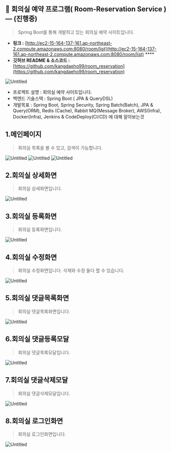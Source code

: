 <!-- # room_reservation
Spring Boot를 통해 회의실 예약 사이트입니다. -->

## **🤝 회의실 예약 프로그램( Room-Reservation Service )   — (진행중)**
> Spring Boot를 통해 개발하고 있는 회의실 예약 사이트입니다.

- **링크 :** [http://ec2-15-164-137-161.ap-northeast-2.compute.amazonaws.com:8080/room/list](http://ec2-15-164-137-161.ap-northeast-2.compute.amazonaws.com:8080/room/list)  ****
- **깃허브 README & 소스코드 :**    
    [https://github.com/kangdaeho99/room_reservation](https://github.com/kangdaeho99/room_reservation)
    
![Untitled](https://user-images.githubusercontent.com/48047377/239265484-59eeabf4-087f-4de4-b50d-474633f56086.PNG)



- 프로젝트 설명 : 회의실 예약 사이트입니다.
- 백엔드 기술스택 : Spring Boot ( JPA & QueryDSL)
- 개발목표 : Spring Boot, Spring Security, Spring Batch(Batch), JPA & Query(ORM), Redis (Cache), Rabbit MQ(Message Broker), AWS(Infra), Docker(Infra), Jenkins & CodeDeploy(CI/CD) 에 대해 알아보는것


##  1.메인페이지

> 회의실 목록을 볼 수 있고, 검색이 가능합니다. <br/>

![Untitled](https://user-images.githubusercontent.com/48047377/239265484-59eeabf4-087f-4de4-b50d-474633f56086.PNG)
![Untitled](https://user-images.githubusercontent.com/48047377/239265493-19cfaf18-7843-48de-8885-287b485a70a9.PNG)
![Untitled](https://user-images.githubusercontent.com/48047377/239265501-a8183f9b-15e7-4c84-9fb4-7461a2332350.PNG)

##  2.회의실 상세화면

> 회의실 상세화면입니다. 

![Untitled](https://user-images.githubusercontent.com/48047377/239265565-4d83950e-062b-486b-8b80-4652b7c53c0e.PNG)


##  3.회의실 등록화면

> 회의실 등록화면입니다. 

![Untitled](https://user-images.githubusercontent.com/48047377/239265587-520b27ce-4718-489d-9762-6b6ff83b94ed.PNG)

##  4.회의실 수정화면

> 회의실 수정화면입니다. 삭제와 수정 둘다 할 수 있습니다.

![Untitled](https://user-images.githubusercontent.com/48047377/239271775-d50e8f8d-2617-474d-a804-f287f58bea67.PNG)

##  5.회의실 댓글목록화면

> 회의실 댓글목록화면입니다. 

![Untitled](https://user-images.githubusercontent.com/48047377/239265632-b953bcaa-3728-40f5-9a4b-906cfc46056c.PNG)


##  6.회의실 댓글등록모달

> 회의실 댓글목록모달입니다. 

![Untitled](https://user-images.githubusercontent.com/48047377/239265638-7d7556ed-2fad-437f-a66b-927f05d8ee46.PNG)


##  7.회의실 댓글삭제모달

> 회의실 댓글삭제모달입니다. 

![Untitled](https://user-images.githubusercontent.com/48047377/239265647-bf061d55-5f76-4b4d-8f27-b9aecef0f788.PNG)


## 8.회의실 로그인화면

> 회의실 로그인화면입니다. 

![Untitled](https://user-images.githubusercontent.com/48047377/239265662-a306d373-da8d-46ef-a8e3-004107429408.PNG)



